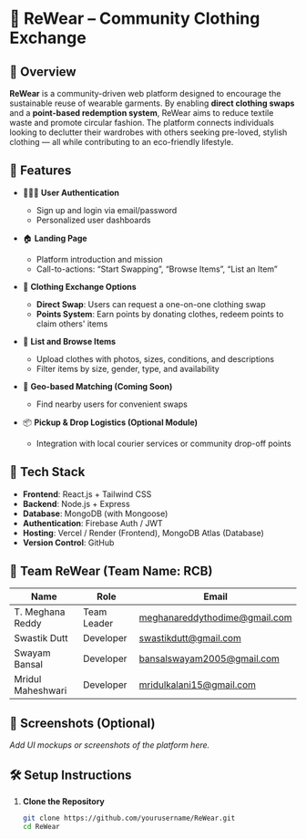 # 👕 ReWear – Community Clothing Exchange

## 🌱 Overview

**ReWear** is a community-driven web platform designed to encourage the sustainable reuse of wearable garments. By enabling **direct clothing swaps** and a **point-based redemption system**, ReWear aims to reduce textile waste and promote circular fashion. The platform connects individuals looking to declutter their wardrobes with others seeking pre-loved, stylish clothing — all while contributing to an eco-friendly lifestyle.

## 🚀 Features

- 🧑‍🤝‍🧑 **User Authentication**
  - Sign up and login via email/password
  - Personalized user dashboards

- 🏠 **Landing Page**
  - Platform introduction and mission
  - Call-to-actions: “Start Swapping”, “Browse Items”, “List an Item”

- 🔄 **Clothing Exchange Options**
  - **Direct Swap**: Users can request a one-on-one clothing swap
  - **Points System**: Earn points by donating clothes, redeem points to claim others' items

- 🧺 **List and Browse Items**
  - Upload clothes with photos, sizes, conditions, and descriptions
  - Filter items by size, gender, type, and availability

- 📍 **Geo-based Matching (Coming Soon)**
  - Find nearby users for convenient swaps

- 📦 **Pickup & Drop Logistics (Optional Module)**
  - Integration with local courier services or community drop-off points

## 🔧 Tech Stack

- **Frontend**: React.js + Tailwind CSS
- **Backend**: Node.js + Express
- **Database**: MongoDB (with Mongoose)
- **Authentication**: Firebase Auth / JWT
- **Hosting**: Vercel / Render (Frontend), MongoDB Atlas (Database)
- **Version Control**: GitHub

## 👥 Team ReWear (Team Name: RCB)

| Name               | Role             | Email                            |
|--------------------|------------------|----------------------------------|
| T. Meghana Reddy   | Team Leader      | meghanareddythodime@gmail.com   |
| Swastik Dutt       | Developer        | swastikdutt@gmail.com           |
| Swayam Bansal      | Developer        | bansalswayam2005@gmail.com      |
| Mridul Maheshwari  | Developer        | mridulkalani15@gmail.com        |

## 📸 Screenshots (Optional)

_Add UI mockups or screenshots of the platform here._

## 🛠️ Setup Instructions

1. **Clone the Repository**
   ```bash
   git clone https://github.com/yourusername/ReWear.git
   cd ReWear

